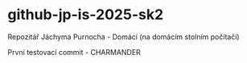 # github-jp-is-2025-sk2
Repozitář Jáchyma Purnocha - Domácí (na domácím stolním počítači)

První testovací commit - CHARMANDER